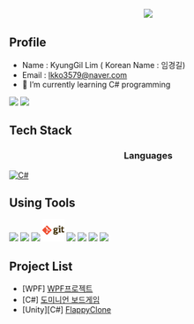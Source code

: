 <p align='center'>
  <a href="https://github.com/carhartt0">
    <img src="https://capsule-render.vercel.app/api?type=waving&color=gradient&fontColor=FFFFFF&height=300&section=header&text=Study%20Repository&fontSize=50"/>
  </a>
</p>

## Profile
- Name : KyungGil Lim ( Korean Name : 임경길)
- Email : lkko3579@naver.com
- 🌱 I’m currently learning C# programming

<img src="https://github-readme-stats.vercel.app/api?username=carhartt0&theme=synthwave&show_icons=true"/>

<img src="https://github-readme-stats.vercel.app/api/top-langs/?username=carhartt0&theme=synthwave&layout=compact"/>

## Tech Stack
<h3 align='center'>Languages</h3>
<p>
  <a href="https://github.com/carhartt0/StudyWpf.git" target="_blank"><img alt="C#" src="https://img.shields.io/badge/c%23-%23239120.svg?style=flat&logo=c-sharp&logoColor=white"/></a>
</p>

## Using Tools
<p align='left'>
    <img height="40" src="https://img.icons8.com/color/48/000000/visual-studio-2019.png">
    <img height="40" src="https://img.icons8.com/fluent/48/000000/visual-studio-code-2019.png">
    <img height="40" src="https://d1jnx9ba8s6j9r.cloudfront.net/blog/wp-content/uploads/2019/10/logo.png">
    <img height="40" src="https://github.com/Pythunder/explore/blob/80688e429a7d4ef2fca1e82350fe8e3517d3494d/topics/git/git.png">
    <img height="40" src="https://upload.wikimedia.org/wikipedia/commons/b/b6/PuTTY_icon_128px.png">
    <img height="40" src="https://img.icons8.com/color/48/000000/raspberry-pi.png">
    <img height="40" src="https://mosquitto.org/stickers/mosquitto-mono.png">
   <!-- <img height="40" src="https://img.icons8.com/fluent/48/000000/vmware-workstation-player.png"> -->
    <img height="40" src="https://taiwebs.com/upload/icons/vnc-connect-enterprise220-220.png">
</p>

## Project List
- [WPF] [WPF프로젝트](https://github.com/carhartt0/StudyWpf/tree/main/Portpolio)
- [C#] [도미니언 보드게임](https://github.com/AellimSun/pamatto)
- [Unity][C#] [FlappyClone](https://github.com/carhartt0/MakeGame/blob/main/README.md)

<!--
**carhartt0/carhartt0** is a ✨ _special_ ✨ repository because its `README.md` (this file) appears on your GitHub profile.
### Hi there 👋

Here are some ideas to get you started:

- 🔭 I’m currently working on ...
- 🌱 I’m currently learning ...
- 👯 I’m looking to collaborate on ...
- 🤔 I’m looking for help with ...
- 💬 Ask me about ...
- 📫 How to reach me: ...
- 😄 Pronouns: ...
- ⚡ Fun fact: ...
-->
